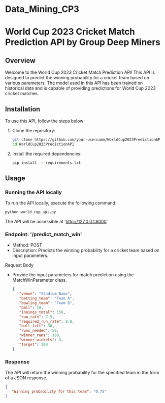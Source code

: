 # Data_Mining_CP3

# World Cup 2023 Cricket Match Prediction API by Group Deep Miners

## Overview

Welcome to the World Cup 2023 Cricket Match Prediction API! This API is designed to predict the winning probability for a cricket team based on various parameters. The model used in this API has been trained on historical data and is capable of providing predictions for World Cup 2023 cricket matches.

## Installation

To use this API, follow the steps below:

1. Clone the repository:

   ```bash
   git clone https://github.com/your-username/WorldCup2023PredictionAPI.git
   cd WorldCup2023PredictionAPI

2. Install the required dependencies:
   ```bash
   pip install -r requirements.txt


## Usage

### Running the API locally

To run the API locally, execute the following command:

   ```bash
   python world_cup_api.py
   ```

The API will be accessible at 'http://127.0.0.1:8000'

### Endpoint: '/predict_match_win'

- Method: POST
- Description: Predicts the winning probability for a cricket team based on input parameters.
  
Request Body
- Provide the input parameters for match prediction using the MatchWinParameter class.

   
   ```json
   {
      "venue": "Stadium Name",
      "batting_team": "Team A",
      "bowling_team": "Team B",
      "ball": 10,
      "innings_total": 150,
      "run_rate": 7.5,
      "required_run_rate": 8.0,
      "ball_left": 30,
      "runs_needed": 50,
      "winner_runs": 160,
      "winner_wickets": 3,
      "target": 200
   }
   ```

### Response 
The API will return the winning probability for the specified team in the form of a JSON response.

   ```Json
   {
      "Winning probability for this team": "0.75"
   }
   ```



